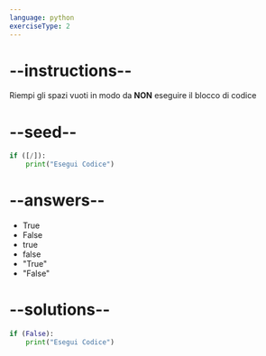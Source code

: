 ```yaml
---
language: python
exerciseType: 2
---
```


# --instructions--

Riempi gli spazi vuoti in modo da **NON** eseguire il blocco di codice

# --seed--

```python
if ([/]):
    print("Esegui Codice")
```

# --answers--

- True
- False
- true
- false
- "True"
- "False"

# --solutions--

```python
if (False):
    print("Esegui Codice")
```
